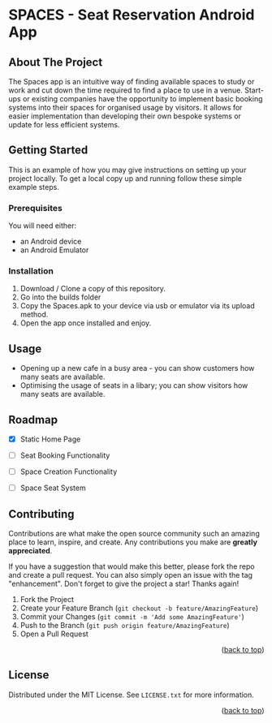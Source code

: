 # SPACES - Seat Reservation Android App


## About The Project

The Spaces app is an intuitive way of finding available spaces to study or work and cut down the time required to find a place to use in a venue. Start-ups or 
existing companies have the opportunity to implement basic booking systems into their spaces for organised usage by visitors. It allows for easier 
implementation than developing their own bespoke systems or update for less efficient systems.

## Getting Started

This is an example of how you may give instructions on setting up your project locally.
To get a local copy up and running follow these simple example steps.

### Prerequisites

You will need either:
* an Android device
* an Android Emulator

### Installation

1. Download / Clone a copy of this repository.
2. Go into the builds folder
3. Copy the Spaces.apk to your device via usb or emulator via its upload method.
4. Open the app once installed and enjoy.


## Usage
* Opening up a new cafe in a busy area - you can show customers how many seats are available.
* Optimising the usage of seats in a libary; you can show visitors how many seats are available.

## Roadmap

- [x] Static Home Page
- [ ] Seat Booking Functionality
- [ ] Space Creation Functionality 
- [ ] Space Seat System





<!-- CONTRIBUTING -->
## Contributing

Contributions are what make the open source community such an amazing place to learn, inspire, and create. Any contributions you make are **greatly appreciated**.

If you have a suggestion that would make this better, please fork the repo and create a pull request. You can also simply open an issue with the tag "enhancement".
Don't forget to give the project a star! Thanks again!

1. Fork the Project
2. Create your Feature Branch (`git checkout -b feature/AmazingFeature`)
3. Commit your Changes (`git commit -m 'Add some AmazingFeature'`)
4. Push to the Branch (`git push origin feature/AmazingFeature`)
5. Open a Pull Request

<p align="right">(<a href="#readme-top">back to top</a>)</p>



<!-- LICENSE -->
## License

Distributed under the MIT License. See `LICENSE.txt` for more information.

<p align="right">(<a href="#readme-top">back to top</a>)</p>





